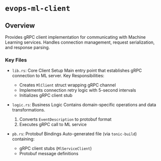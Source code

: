 # `evops-ml-client`

## Overview

Provides gRPC client implementation for communicating with Machine Learning services. Handles connection management, request serialization, and response parsing.

### Key Files

- `lib.rs`: Core Client Setup
    Main entry point that establishes gRPC connection to ML server.
    Key Responsibilities:
    - Creates `MlClient` struct wrapping gRPC channel
    - Implements connection retry logic with 5-second intervals
    - Initializes gRPC client stub

- `logic.rs`: Business Logic
    Contains domain-specific operations and data transformations.
    1. Converts `EventDescription` to protobuf format
    2. Executes gRPC call to ML service

- `pb.rs`: Protobuf Bindings
Auto-generated file (via `tonic-build`) containing:
    - gRPC client stubs (`MlServiceClient`)
    - Protobuf message definitions